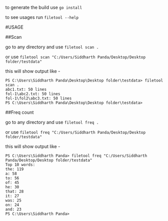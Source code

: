 to generate the build use 
```go install```

to see usages run 
```filetool --help```

#USAGE

##Scan

go to any directory and use
```filetool scan .```

or use 
```filetool scan "C:/Users/Siddharth Panda/Desktop/Desktop folder/testdata"```

this will show output like - 
```
PS C:\Users\Siddharth Panda\Desktop\Desktop folder\testdata> filetool scan .
abc1.txt: 50 lines
fol-1\abc2.txt: 50 lines
fol-1\fol2\abc3.txt: 50 lines
PS C:\Users\Siddharth Panda\Desktop\Desktop folder\testdata>
```

##Freq count

go to any directory and use
```filetool freq .```

or use 
```filetool freq "C:/Users/Siddharth Panda/Desktop/Desktop folder/testdata"```

this will show output like - 
```
PS C:\Users\Siddharth Panda> filetool freq "C:/Users/Siddharth Panda/Desktop/Desktop folder/testdata"
Top 10 words:
the: 119
a: 58
to: 56
of: 45
he: 30
that: 28
it: 27
was: 25
on: 24
and: 23
PS C:\Users\Siddharth Panda>
```